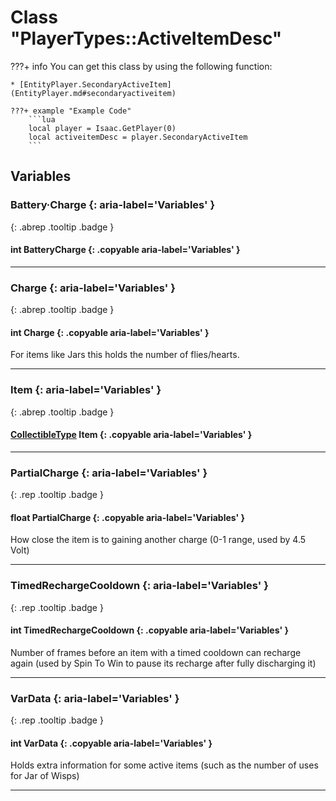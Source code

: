 # Class "PlayerTypes::ActiveItemDesc"

???+ info
    You can get this class by using the following function:

    * [EntityPlayer.SecondaryActiveItem](EntityPlayer.md#secondaryactiveitem)

    ???+ example "Example Code"
        ```lua
        local player = Isaac.GetPlayer(0)
        local activeitemDesc = player.SecondaryActiveItem
        ```

## Variables
### Battery·Charge {: aria-label='Variables' }
[ ](#){: .abrep .tooltip .badge }
#### int BatteryCharge  {: .copyable aria-label='Variables' }

___ 
### Charge {: aria-label='Variables' }
[ ](#){: .abrep .tooltip .badge }
#### int Charge  {: .copyable aria-label='Variables' }
For items like Jars this holds the number of flies/hearts. 
___ 
### Item {: aria-label='Variables' }
[ ](#){: .abrep .tooltip .badge }
#### [CollectibleType](enums/CollectibleType.md) Item {: .copyable aria-label='Variables' }

___ 
### PartialCharge {: aria-label='Variables' }
[ ](#){: .rep .tooltip .badge }
#### float PartialCharge {: .copyable aria-label='Variables' }
How close the item is to gaining another charge (0-1 range, used by 4.5 Volt)
___ 
### TimedRechargeCooldown {: aria-label='Variables' }
[ ](#){: .rep .tooltip .badge }
#### int TimedRechargeCooldown {: .copyable aria-label='Variables' }
Number of frames before an item with a timed cooldown can recharge again (used by Spin To Win to pause its recharge after fully discharging it)
___ 
### VarData {: aria-label='Variables' }
[ ](#){: .rep .tooltip .badge }
#### int VarData {: .copyable aria-label='Variables' }
Holds extra information for some active items (such as the number of uses for Jar of Wisps)
___ 
